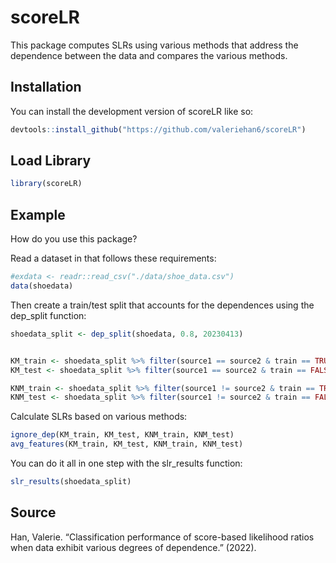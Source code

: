 
<!-- [![R-CMD-check](https://github.com/valeriehan6/scoreLR/actions/workflows/R-CMD-check.yaml/badge.svg)](https://github.com/valeriehan6/scoreLR/actions/workflows/R-CMD-check.yaml) -->
<!-- [![Coverage status](https://codecov.io/gh/valeriehan6/scoreLR/branch/main/graph/badge.svg)](https://codecov.io/github/valeriehan6/scoreLR?branch=main) -->

# scoreLR

This package computes SLRs using various methods that address the
dependence between the data and compares the various methods.

## Installation

You can install the development version of scoreLR like so:

``` r
devtools::install_github("https://github.com/valeriehan6/scoreLR")
```

## Load Library

``` r
library(scoreLR)
```

## Example

How do you use this package?

Read a dataset in that follows these requirements:

``` r
#exdata <- readr::read_csv("./data/shoe_data.csv")
data(shoedata)
```

Then create a train/test split that accounts for the dependences using
the dep_split function:

``` r
shoedata_split <- dep_split(shoedata, 0.8, 20230413)


KM_train <- shoedata_split %>% filter(source1 == source2 & train == TRUE) 
KM_test <- shoedata_split %>% filter(source1 == source2 & train == FALSE)

KNM_train <- shoedata_split %>% filter(source1 != source2 & train == TRUE)
KNM_test <- shoedata_split %>% filter(source1 != source2 & train == FALSE)
```

Calculate SLRs based on various methods:

``` r
ignore_dep(KM_train, KM_test, KNM_train, KNM_test)
avg_features(KM_train, KM_test, KNM_train, KNM_test)
```

You can do it all in one step with the slr_results function:

``` r
slr_results(shoedata_split)
```

## Source

Han, Valerie. “Classification performance of score-based likelihood
ratios when data exhibit various degrees of dependence.” (2022).
